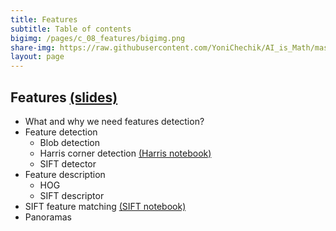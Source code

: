 ```yaml
---
title: Features
subtitle: Table of contents
bigimg: /pages/c_08_features/bigimg.png
share-img: https://raw.githubusercontent.com/YoniChechik/AI_is_Math/master/docs/pages/c_08_features/bigimg.png
layout: page
---
```


## **Features** [(slides)](/pages/c_08_features/features.pdf)

- What and why we need features detection?
- Feature detection
  - Blob detection
  - Harris corner detection [(Harris notebook)](/pages/c_08_features/harris_nb/)
  - SIFT detector 
- Feature description
  - HOG
  - SIFT descriptor
- SIFT feature matching [(SIFT notebook)](/pages/c_08_features/sift_nb/)
- Panoramas

